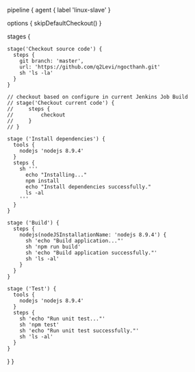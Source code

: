 pipeline {
  agent { label 'linux-slave' }

  options {
    skipDefaultCheckout()
  }

  stages {

    stage('Checkout source code') {
      steps {
        git branch: 'master',
        url: 'https://github.com/q2Levi/ngocthanh.git'
        sh 'ls -la'
      }
    }

    // checkout based on configure in current Jenkins Job Build
    // stage('Checkout current code') {
    //     steps {
    //         checkout
    //     }
    // }

    stage ('Install dependencies') {
      tools {
        nodejs 'nodejs 8.9.4'
      }
      steps {
        sh '''
          echo "Installing..."
          npm install
          echo "Install dependencies successfully."
          ls -al
        '''
      }
    }

    stage ('Build') {
      steps {
        nodejs(nodeJSInstallationName: 'nodejs 8.9.4') {
          sh 'echo "Build application..."'
          sh 'npm run build'
          sh 'echo "Build application successfully."'
          sh 'ls -al'
        }
      }
    }
    
    stage ('Test') {
      tools {
        nodejs 'nodejs 8.9.4'
      }
      steps {
        sh 'echo "Run unit test..."'
        sh 'npm test'
        sh 'echo "Run unit test successfully."'
        sh 'ls -al'
      }
    }
  }
}

